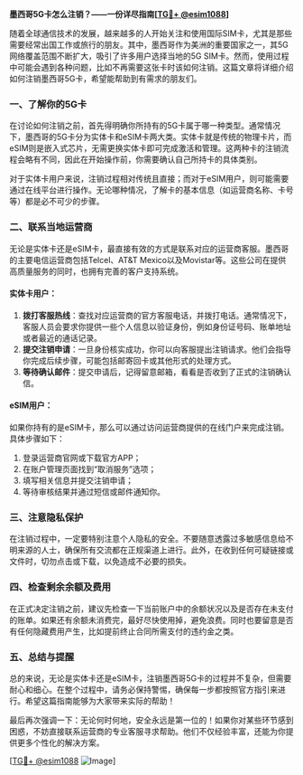 **墨西哥5G卡怎么注销？——一份详尽指南[[TG💪+ @esim1088](https://t.me/s/esim1088)]**

随着全球通信技术的发展，越来越多的人开始关注和使用国际SIM卡，尤其是那些需要经常出国工作或旅行的朋友。其中，墨西哥作为美洲的重要国家之一，其5G网络覆盖范围不断扩大，吸引了许多用户选择当地的5G SIM卡。然而，使用过程中可能会遇到各种问题，比如不再需要这张卡时该如何注销。这篇文章将详细介绍如何注销墨西哥5G卡，希望能帮助到有需求的朋友们。

### 一、了解你的5G卡

在讨论如何注销之前，首先得明确你所持有的5G卡属于哪一种类型。通常情况下，墨西哥的5G卡分为实体卡和eSIM卡两大类。实体卡就是传统的物理卡片，而eSIM则是嵌入式芯片，无需更换实体卡即可完成激活和管理。这两种卡的注销流程会略有不同，因此在开始操作前，你需要确认自己所持卡的具体类别。

对于实体卡用户来说，注销过程相对传统且直接；而对于eSIM用户，则可能需要通过在线平台进行操作。无论哪种情况，了解卡的基本信息（如运营商名称、卡号等）都是必不可少的步骤。

### 二、联系当地运营商

无论是实体卡还是eSIM卡，最直接有效的方式是联系对应的运营商客服。墨西哥的主要电信运营商包括Telcel、AT&T Mexico以及Movistar等。这些公司在提供高质量服务的同时，也拥有完善的客户支持系统。

#### 实体卡用户：
1. **拨打客服热线**：查找对应运营商的官方客服电话，并拨打电话。通常情况下，客服人员会要求你提供一些个人信息以验证身份，例如身份证号码、账单地址或者最近的通话记录。
2. **提交注销申请**：一旦身份核实成功，你可以向客服提出注销请求。他们会指导你完成后续步骤，可能包括邮寄回卡或其他形式的处理方式。
3. **等待确认邮件**：提交申请后，记得留意邮箱，看看是否收到了正式的注销确认信。

#### eSIM用户：
如果你持有的是eSIM卡，那么可以通过访问运营商提供的在线门户来完成注销。具体步骤如下：
1. 登录运营商官网或下载官方APP；
2. 在账户管理页面找到“取消服务”选项；
3. 填写相关信息并提交注销申请；
4. 等待审核结果并通过短信或邮件通知你。

### 三、注意隐私保护

在注销过程中，一定要特别注意个人隐私的安全。不要随意透露过多敏感信息给不明来源的人士，确保所有交流都在正规渠道上进行。此外，在收到任何可疑链接或文件时，切勿点击或下载，以免造成不必要的损失。

### 四、检查剩余余额及费用

在正式决定注销之前，建议先检查一下当前账户中的余额状况以及是否存在未支付的账单。如果还有余额未消费完，最好尽快使用掉，避免浪费。同时也要留意是否有任何隐藏费用产生，比如提前终止合同所需支付的违约金之类。

### 五、总结与提醒

总的来说，无论是实体卡还是eSIM卡，注销墨西哥5G卡的过程并不复杂，但需要耐心和细心。在整个过程中，请务必保持警惕，确保每一步都按照官方指引来进行。希望这篇指南能够为大家带来实际的帮助！

最后再次强调一下：无论何时何地，安全永远是第一位的！如果你对某些环节感到困惑，不妨直接联系运营商的专业客服寻求帮助。他们不仅经验丰富，还能为你提供更多个性化的解决方案。

[[TG💪+ @esim1088](https://t.me/s/esim1088) ![Image](https://i.postimg.cc/4NQfJmqS/Snipaste-2025-05-13-00-14-12.png)]
